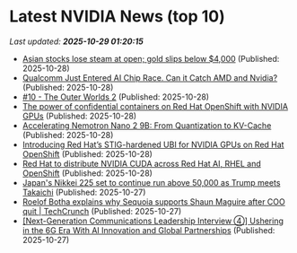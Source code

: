# Latest NVIDIA News (top 10)
_Last updated: **2025-10-29 01:20:15**_

- [Asian stocks lose steam at open; gold slips below $4,000](https://economictimes.indiatimes.com/markets/stocks/news/asian-stocks-lose-steam-at-open-gold-slips-below-4000/articleshow/124861436.cms) (Published: 2025-10-28)
- [Qualcomm Just Entered AI Chip Race. Can it Catch AMD and Nvidia?](https://biztoc.com/x/90fdad5e3b75c24a) (Published: 2025-10-28)
- [#10 - The Outer Worlds 2](https://store.steampowered.com/app/1449110/The_Outer_Worlds_2/) (Published: 2025-10-28)
- [The power of confidential containers on Red Hat OpenShift with NVIDIA GPUs](https://www.redhat.com/en/blog/power-confidential-containers-red-hat-openshift-nvidia-gpus) (Published: 2025-10-28)
- [Accelerating Nemotron Nano 2 9B: From Quantization to KV-Cache](https://www.redhat.com/en/blog/accelerating-nemotron-nano-2-9b-quantization-kv-cache) (Published: 2025-10-28)
- [Introducing Red Hat’s STIG-hardened UBI for NVIDIA GPUs on Red Hat OpenShift](https://www.redhat.com/en/blog/introducing-red-hats-stig-hardened-ubi-nvidia-gpus-red-hat-openshift) (Published: 2025-10-28)
- [Red Hat to distribute NVIDIA CUDA across Red Hat AI, RHEL and OpenShift](https://www.redhat.com/en/blog/red-hat-distribute-nvidia-cuda-across-red-hat-ai-rhel-and-openshift) (Published: 2025-10-28)
- [Japan's Nikkei 225 set to continue run above 50,000 as Trump meets Takaichi](https://www.cnbc.com/2025/10/28/asia-stock-markets-live-tuesday-nikkei-kospi-hang-seng-trump-takaichi-japan.html) (Published: 2025-10-27)
- [Roelof Botha explains why Sequoia supports Shaun Maguire after COO quit | TechCrunch](https://techcrunch.com/2025/10/27/roelof-botha-explains-why-sequoia-supports-shaun-maguire-after-coo-quit/) (Published: 2025-10-27)
- [[Next-Generation Communications Leadership Interview ④] Ushering in the 6G Era With AI Innovation and Global Partnerships](https://news.samsung.com/global/next-generation-communications-leadership-interview-%e2%91%a3-ushering-in-the-6g-era-with-ai-innovation-and-global-partnerships) (Published: 2025-10-27)
